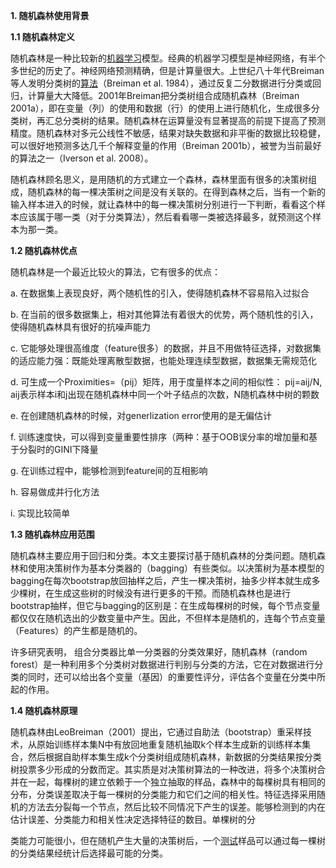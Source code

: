 **1. 随机森林使用背景**

**1.1 随机森林定义**

随机森林是一种比较新的[机器学习](http://lib.csdn.net/base/machinelearning)模型。经典的机器学习模型是神经网络，有半个多世纪的历史了。神经网络预测精确，但是计算量很大。上世纪八十年代Breiman等人发明分类树的[算法](http://lib.csdn.net/base/datastructure)（Breiman et al. 1984），通过反复二分数据进行分类或回归，计算量大大降低。2001年Breiman把分类树组合成随机森林（Breiman 2001a），即在变量（列）的使用和数据（行）的使用上进行随机化，生成很多分类树，再汇总分类树的结果。随机森林在运算量没有显著提高的前提下提高了预测精度。随机森林对多元公线性不敏感，结果对缺失数据和非平衡的数据比较稳健，可以很好地预测多达几千个解释变量的作用（Breiman 2001b），被誉为当前最好的算法之一（Iverson et al. 2008）。

随机森林顾名思义，是用随机的方式建立一个森林，森林里面有很多的决策树组成，随机森林的每一棵决策树之间是没有关联的。在得到森林之后，当有一个新的输入样本进入的时候，就让森林中的每一棵决策树分别进行一下判断，看看这个样本应该属于哪一类（对于分类算法），然后看看哪一类被选择最多，就预测这个样本为那一类。

**1.2 随机森林优点**

随机森林是一个最近比较火的算法，它有很多的优点：

a. 在数据集上表现良好，两个随机性的引入，使得随机森林不容易陷入过拟合

b. 在当前的很多数据集上，相对其他算法有着很大的优势，两个随机性的引入，使得随机森林具有很好的抗噪声能力

c. 它能够处理很高维度（feature很多）的数据，并且不用做特征选择，对数据集的适应能力强：既能处理离散型数据，也能处理连续型数据，数据集无需规范化

d. 可生成一个Proximities=（pij）矩阵，用于度量样本之间的相似性： pij=aij/N, aij表示样本i和j出现在随机森林中同一个叶子结点的次数，N随机森林中树的颗数

e. 在创建随机森林的时候，对generlization error使用的是无偏估计

f. 训练速度快，可以得到变量重要性排序（两种：基于OOB误分率的增加量和基于分裂时的GINI下降量

g. 在训练过程中，能够检测到feature间的互相影响

h. 容易做成并行化方法

i. 实现比较简单

**1.3 随机森林应用范围**

随机森林主要应用于回归和分类。本文主要探讨基于随机森林的分类问题。随机森林和使用决策树作为基本分类器的（bagging）有些类似。以决策树为基本模型的bagging在每次bootstrap放回抽样之后，产生一棵决策树，抽多少样本就生成多少棵树，在生成这些树的时候没有进行更多的干预。而随机森林也是进行bootstrap抽样，但它与bagging的区别是：在生成每棵树的时候，每个节点变量都仅仅在随机选出的少数变量中产生。因此，不但样本是随机的，连每个节点变量（Features）的产生都是随机的。

许多研究表明， 组合分类器比单一分类器的分类效果好，随机森林（random forest）是一种利用多个分类树对数据进行判别与分类的方法，它在对数据进行分类的同时，还可以给出各个变量（基因）的重要性评分，评估各个变量在分类中所起的作用。

**1.4 随机森林原理**

随机森林由LeoBreiman（2001）提出，它通过自助法（bootstrap）重采样技术，从原始训练样本集N中有放回地重复随机抽取k个样本生成新的训练样本集合，然后根据自助样本集生成k个分类树组成随机森林，新数据的分类结果按分类树投票多少形成的分数而定。其实质是对决策树算法的一种改进，将多个决策树合并在一起，每棵树的建立依赖于一个独立抽取的样品，森林中的每棵树具有相同的分布，分类误差取决于每一棵树的分类能力和它们之间的相关性。特征选择采用随机的方法去分裂每一个节点，然后比较不同情况下产生的误差。能够检测到的内在估计误差、分类能力和相关性决定选择特征的数目。单棵树的分

类能力可能很小，但在随机产生大量的决策树后，一个[测试](http://lib.csdn.net/base/softwaretest)样品可以通过每一棵树的分类结果经统计后选择最可能的分类。

